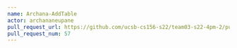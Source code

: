 ```yaml
---
name: Archana-AddTable
actor: archananeupane
pull_request_url: https://github.com/ucsb-cs156-s22/team03-s22-4pm-2/pull/57
pull_request_num: 57
---
```

